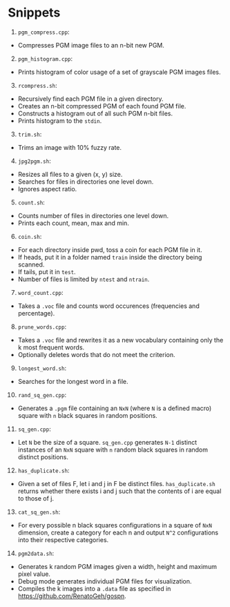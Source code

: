 # Snippets

1. `pgm_compress.cpp`:
  - Compresses PGM image files to an n-bit new PGM.

2. `pgm_histogram.cpp`:
  - Prints histogram of color usage of a set of grayscale PGM images files.

3. `rcompress.sh`:
  - Recursively find each PGM file in a given directory.
  - Creates an n-bit compressed PGM of each found PGM file.
  - Constructs a histogram out of all such PGM n-bit files.
  - Prints histogram to the `stdin`.

3. `trim.sh`:
  - Trims an image with 10% fuzzy rate.

4. `jpg2pgm.sh`:
  - Resizes all files to a given (x, y) size.
  - Searches for files in directories one level down.
  - Ignores aspect ratio.

5. `count.sh`:
  - Counts number of files in directories one level down.
  - Prints each count, mean, max and min.

6. `coin.sh`:
  - For each directory inside pwd, toss a coin for each PGM file in it.
  - If heads, put it in a folder named `train` inside the directory
    being scanned.
  - If tails, put it in `test`.
  - Number of files is limited by `ntest` and `ntrain`.

7. `word_count.cpp`:
  - Takes a `.voc` file and counts word occurences (frequencies and
    percentage).

8. `prune_words.cpp`:
  - Takes a `.voc` file and rewrites it as a new vocabulary containing
    only the k most frequent words.
  - Optionally deletes words that do not meet the criterion.

9. `longest_word.sh`:
  - Searches for the longest word in a file.

10. `rand_sq_gen.cpp`:
  - Generates a `.pgm` file containing an `NxN` (where `N` is a
    defined macro) square with `n` black squares in random positions.

11. `sq_gen.cpp`:
  - Let `N` be the size of a square. `sq_gen.cpp` generates `N-1`
    distinct instances of an `NxN` square with `n` random black squares in
    random distinct positions.

12. `has_duplicate.sh`:
  - Given a set of files F, let i and j in F be distinct files.
    `has_duplicate.sh` returns whether there exists i and j such that
    the contents of i are equal to those of j.

13. `cat_sq_gen.sh`:
  - For every possible n black squares configurations in a square of
    `NxN` dimension, create a category for each n and output `N^2`
    configurations into their respective categories.

14. `pgm2data.sh`:
  - Generates k random PGM images given a width, height and maximum pixel
    value.
  - Debug mode generates individual PGM files for visualization.
  - Compiles the k images into a `.data` file as specified in
    <https://github.com/RenatoGeh/gospn>.
